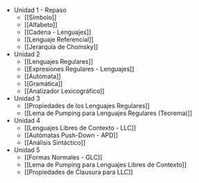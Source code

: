 - Unidad 1 - Repaso
	- [[Símbolo]] 
	- [[Alfabeto]] 
	- [[Cadena - Lenguajes]]  
	- [[Lenguaje Referencial]] 
	- [[Jerarquía de Chomsky]]
- Unidad 2 
	- [[Lenguajes Regulares]] 
	- [[Expresiones Regulares - Lenguajes]] 
	- [[Autómata]] 
	- [[Gramática]] 
	- [[Analizador Lexicográfico]] 
- Unidad 3
	- [[Propiedades de los Lenguajes Regulares]] 
	- [[Lema de Pumping para Lenguajes Regulares (Teorema)]] 
- Unidad 4
	- [[Lenguajes Libres de Contexto - LLC]] 
	- [[Autómatas Push-Down - APD]]
	- [[Análisis Sintáctico]] 
- Unidad 5
	- [[Formas Normales - GLC]]
	- [[Lema de Pumping para Lenguajes Libres de Contexto]]
	- [[Propiedades de Clausura para LLC]]